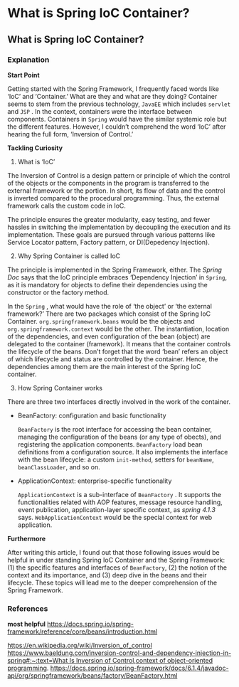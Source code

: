 # What is Spring IoC Container?

## What is Spring IoC Container?

### Explanation

**Start Point**

Getting started with the Spring Framework, I frequently faced words like ‘IoC’ and ‘Container.’ What are they and what are they doing? Container seems to stem from the previous technology, `JavaEE` which includes `servlet` and `JSP` . In the context, containers were the interface between components. Containers in `Spring` would have the similar systemic role but the different features. However, I couldn’t comprehend the word ‘IoC’ after hearing the full form, ‘Inversion of Control.’

**Tackling Curiosity**

1. What is ‘IoC’

The Inversion of Control is a design pattern or principle of which the control of the objects or the components in the program is transferred to the external framework or the portion. In short, its flow of data and the control is inverted compared to the procedural programming. Thus, the external framework calls the custom code in IoC.

The principle ensures the greater modularity, easy testing, and fewer hassles in switching the implementation by decoupling the execution and its implementation. These goals are pursued through various patterns like Service Locator pattern, Factory pattern, or DI(Depedency Injection).

2. Why Spring Container is called IoC

The principle is implemented in the Spring Framework, either. The *Spring Doc* says that the IoC principle embraces ‘Dependency Injection’ in `Spring`, as it is mandatory for objects to define their dependencies using the constructor or the factory method. 

In the `Spring` , what would have the role of ‘the object’ or ‘the external framework?’ There are two packages which consist of the Spring IoC Container. `org.springframework.beans` would be the objects and `org.springframework.context` would be the other. The instantiation, location of the dependencies, and even configuration of the bean (object) are delegated to the container (framework). It means that the container controls the lifecycle of the beans. Don’t forget that the word ‘bean’ refers an object of which lifecycle and status are controlled by the container. Hence, the dependencies among them are the main interest of the Spring IoC container.

3. How Spring Container works

There are three two interfaces directly involved in the work of the container.

- BeanFactory: configuration and basic functionality
    
    `BeanFactory` is the root interface for accessing the bean container, managing the configuration of the beans (or any type of obects), and registering the application components. `BeanFactory` load bean definitions from a configuration source. It also implements the interface with the bean lifecycle: a custom `init-method`, setters for `beanName`, `beanClassLoader`, and so on.
    
- ApplicationContext: enterprise-specific functionality
    
    `ApplicationContext` is a sub-interface of `BeanFactory` . It supports the functionalities related with AOP features, message resource handling, event publication, application-layer specific context, as *spring 4.1.3* says. `WebApplicationContext` would be the special context for web application.
    

**Furthermore**

After writing this article, I found out that those following issues would be helpful in under standing Spring IoC Container and the Spring Framework: (1) the specific features and interfaces of `BeanFactory`, (2) the notion of the context and its importance, and (3) deep dive in the beans and their lifecycle. These topics will lead me to the deeper comprehension of the Spring Framework.

### References

**most helpful**
https://docs.spring.io/spring-framework/reference/core/beans/introduction.html

https://en.wikipedia.org/wiki/Inversion_of_control
[https://www.baeldung.com/inversion-control-and-dependency-injection-in-spring#:~:text=What Is Inversion of Control,context of object-oriented programming](https://www.baeldung.com/inversion-control-and-dependency-injection-in-spring#:~:text=What%20Is%20Inversion%20of%20Control,context%20of%20object%2Doriented%20programming).
https://docs.spring.io/spring-framework/docs/6.1.4/javadoc-api/org/springframework/beans/factory/BeanFactory.html